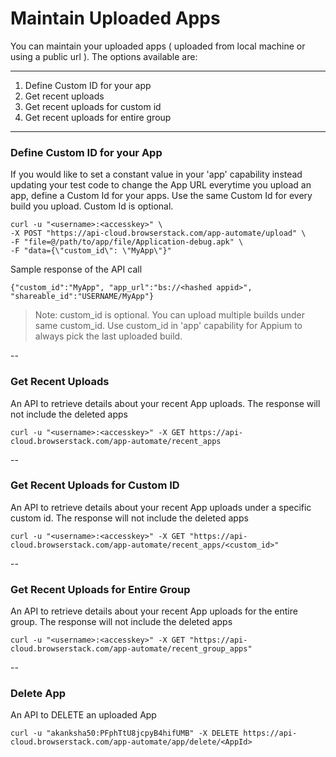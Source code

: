 # Maintain Uploaded Apps

You can maintain your uploaded apps ( uploaded from local machine or using a public url ). The options available are:

***

1. Define Custom ID for your app
2. Get recent uploads
3. Get recent uploads for custom id
4. Get recent uploads for entire group

***


### Define Custom ID for your App

If you would like to set a constant value in your 'app' capability instead updating your test code to change the App URL everytime you upload an app, define a Custom Id for your apps. Use the same Custom Id for every build you upload. Custom Id is optional.

```
curl -u "<username>:<accesskey>" \
-X POST "https://api-cloud.browserstack.com/app-automate/upload" \
-F "file=@/path/to/app/file/Application-debug.apk" \
-F "data={\"custom_id\": \"MyApp\"}"
```

Sample response of the API call

```
{"custom_id":"MyApp", "app_url":"bs://<hashed appid>", "shareable_id":"USERNAME/MyApp"}
```
> Note: custom_id is optional. You can upload multiple builds under same custom_id. Use custom_id in 'app' capability for Appium to always pick the last uploaded build.

--

### Get Recent Uploads

An API to retrieve details about your recent App uploads. The response will not include the deleted apps
```
curl -u "<username>:<accesskey>" -X GET https://api-cloud.browserstack.com/app-automate/recent_apps
```

--

### Get Recent Uploads for Custom ID

An API to retrieve details about your recent App uploads under a specific custom id. The response will not include the deleted apps
```
curl -u "<username>:<accesskey>" -X GET "https://api-cloud.browserstack.com/app-automate/recent_apps/<custom_id>"
```

--

### Get Recent Uploads for Entire Group

An API to retrieve details about your recent App uploads for the entire group. The response will not include the deleted apps
```
curl -u "<username>:<accesskey>" -X GET "https://api-cloud.browserstack.com/app-automate/recent_group_apps"
```

--

### Delete App

An API to DELETE an uploaded App
```
curl -u "akanksha50:PFphTtU8jcpyB4hifUMB" -X DELETE https://api-cloud.browserstack.com/app-automate/app/delete/<AppId>
```




